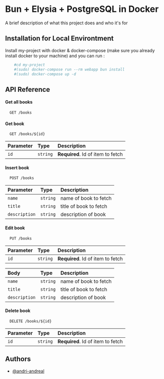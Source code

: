 
# Bun + Elysia + PostgreSQL in Docker

A brief description of what this project does and who it's for


## Installation for Local Environtment

Install my-project with docker & docker-compose (make sure you already install docker to your machine) and you can run : 

```bash
    #cd my-project
    #(sudo) docker-compose run --rm webapp bun install
    #(sudo) docker-compose up -d
```
    
## API Reference

#### Get all books

```http
  GET /books
```

#### Get book

```http
  GET /books/${id}
```

| Parameter | Type     | Description                       |
| :-------- | :------- | :-------------------------------- |
| `id`      | `string` | **Required**. Id of item to fetch |

#### Insert book
```http
  POST /books
```

| Parameter | Type     | Description                       |
| :-------- | :------- | :-------------------------------- |
| `name`      | `string` | name of book to fetch |
| `title`      | `string` | title of book to fetch |
| `description`      | `string` | description of book |

#### Edit book
```http
  PUT /books
```
| Parameter | Type     | Description                       |
| :-------- | :------- | :-------------------------------- |
| `id`      | `string` | **Required**. Id of item to fetch |

| Body | Type     | Description                       |
| :-------- | :------- | :-------------------------------- |
| `name`      | `string` | name of book to fetch |
| `title`      | `string` | title of book to fetch |
| `description`      | `string` | description of book |

#### Delete book

```http
  DELETE /books/${id}
```

| Parameter | Type     | Description                       |
| :-------- | :------- | :-------------------------------- |
| `id`      | `string` | **Required**. Id of item to fetch |

## Authors

- [@andri-andreal](https://www.github.com/andri-andreal)

